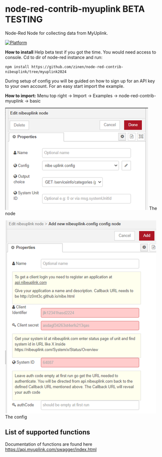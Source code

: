 # node-red-contrib-myuplink BETA TESTING
Node-Red Node for collecting data from MyUplink.

[![Platform](https://img.shields.io/badge/platform-Node--RED-red.svg)](https://nodered.org)


**How to install**
Help beta test if you got the time. You would need access to console. Cd to dir of node-red instance and run:
```
npm install https://github.com/zinen/node-red-contrib-nibeuplink/tree/myuplink2024
```

During setup of config you will be guided on how to sign up for an API key to your own account. For an easy start import the example.

**How to import:**
Menu top right -> Import -> Examples -> node-red-contrib-myuplink -> basic

![](image/node.png) The node


![](image/config.png) The config

## List of supported functions

Documentation of functions are found here https://api.myuplink.com/swagger/index.html